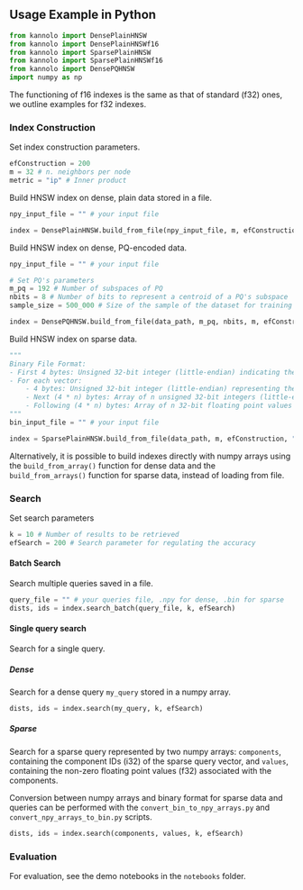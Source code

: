 ## Usage Example in Python
```python
from kannolo import DensePlainHNSW
from kannolo import DensePlainHNSWf16
from kannolo import SparsePlainHNSW
from kannolo import SparsePlainHNSWf16
from kannolo import DensePQHNSW
import numpy as np
```

The functioning of f16 indexes is the same as that of standard (f32) ones, we outline examples for f32 indexes.

### Index Construction

Set index construction parameters.

```python
efConstruction = 200
m = 32 # n. neighbors per node
metric = "ip" # Inner product
```

Build HNSW index on dense, plain data stored in a file.

```python
npy_input_file = "" # your input file

index = DensePlainHNSW.build_from_file(npy_input_file, m, efConstruction, "ip")
```

Build HNSW index on dense, PQ-encoded data.

```python
npy_input_file = "" # your input file

# Set PQ's parameters
m_pq = 192 # Number of subspaces of PQ
nbits = 8 # Number of bits to represent a centroid of a PQ's subspace
sample_size = 500_000 # Size of the sample of the dataset for training PQ

index = DensePQHNSW.build_from_file(data_path, m_pq, nbits, m, efConstruction, "ip", sample_size)
```


Build HNSW index on sparse data.

```python
"""
Binary File Format:
- First 4 bytes: Unsigned 32-bit integer (little-endian) indicating the total number of sparse vectors.
- For each vector:
    - 4 bytes: Unsigned 32-bit integer (little-endian) representing the number of nonzero components.
    - Next (4 * n) bytes: Array of n unsigned 32-bit integers (little-endian) for component indices (cast to int32).
    - Following (4 * n) bytes: Array of n 32-bit floating point values (little-endian) for the nonzero components.
"""
bin_input_file = "" # your input file

index = SparsePlainHNSW.build_from_file(data_path, m, efConstruction, "ip")
```

Alternatively, it is possible to build indexes directly with numpy arrays using the  ```build_from_array()``` function for dense data and the ```build_from_arrays()``` function for sparse data, instead of loading from file. 

### Search

Set search parameters
```python
k = 10 # Number of results to be retrieved
efSearch = 200 # Search parameter for regulating the accuracy
```

#### Batch Search

Search multiple queries saved in a file.

```python
query_file = "" # your queries file, .npy for dense, .bin for sparse
dists, ids = index.search_batch(query_file, k, efSearch)
```

#### Single query search

Search for a single query.

##### Dense

Search for a dense query `my_query` stored in a numpy array.

```python
dists, ids = index.search(my_query, k, efSearch)
```

##### Sparse

Search for a sparse query represented by two numpy arrays: `components`, containing the component IDs (i32) of the sparse query vector, and `values`, containing the non-zero floating point values (f32) associated with the components.

Conversion between numpy arrays and binary format for sparse data and queries can be performed with the `convert_bin_to_npy_arrays.py` and `convert_npy_arrays_to_bin.py` scripts.

```python
dists, ids = index.search(components, values, k, efSearch)
```

### Evaluation

For evaluation, see the demo notebooks in the `notebooks` folder.
